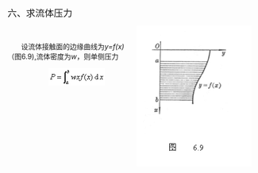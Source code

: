 <div class=Section1>
<p class=1><span lang=ZH-CN style='font-size:14.0pt;font-family:宋体_GB2312'>六、求流体压力</span><span
lang=ZH-CN style='font-size:14.0pt'> </span></p>
<p class=1><img width=232 height=284
src="res/17e9d95da129bdd93c34fb6cc6aaaa52_5531_files/image002.gif" align=right hspace=12
alt="文本框:  &#13;&#10;       图    6.9&#13;&#10;" u1:shapes="_x0000_s1026"><span
lang=EN-US style='font-size:5.5pt'>&nbsp;</span></p>
<p class=1><span lang=EN-US>&nbsp;&nbsp;&nbsp;&nbsp;&nbsp;&nbsp; </span><span
lang=ZH-CN style='font-family:宋体_GB2312'>设流体接触面的边缘曲线为</span><i><span
lang=EN-US>y=f(x)</span></i><span lang=ZH-CN style='font-family:宋体_GB2312'>（图</span><span
lang=EN-US>6.9),</span><span lang=ZH-CN style='font-family:宋体_GB2312'>流体密度为</span><i><span
lang=EN-US>w</span></i><span lang=ZH-CN style='font-family:宋体_GB2312'>，则单侧压力</span></p>
<p class=1><span lang=EN-US>&nbsp;&nbsp;&nbsp;&nbsp;&nbsp;&nbsp;&nbsp;&nbsp;&nbsp;&nbsp;&nbsp;&nbsp;&nbsp;&nbsp;&nbsp;&nbsp;&nbsp;&nbsp;&nbsp;&nbsp; <sub><img
width=113 height=35 src="res/17e9d95da129bdd93c34fb6cc6aaaa52_5531_files/image004.gif"
u1:shapes="_x0000_i1025"></sub></span></p>
</div>